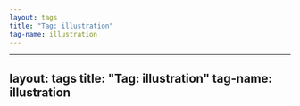 ```yaml
---
layout: tags
title: "Tag: illustration"
tag-name: illustration
---
```

---
layout: tags
title: "Tag: illustration"
tag-name: illustration
---
